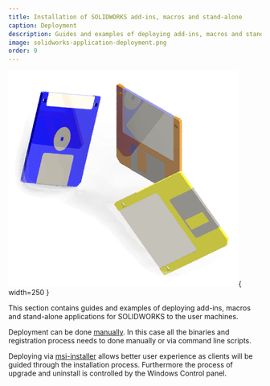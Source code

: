 ```yaml
---
title: Installation of SOLIDWORKS add-ins, macros and stand-alone
caption: Deployment
description: Guides and examples of deploying add-ins, macros and stand-alone applications for SOLIDWORKS
image: solidworks-application-deployment.png
order: 9
---
```

![Deployment of application for SOLIDWORKS](solidworks-application-deployment.png){ width=250 }

This section contains guides and examples of deploying add-ins, macros and stand-alone applications for SOLIDWORKS to the user machines.

Deployment can be done [manually](manual). In this case all the binaries and registration process needs to done manually or via command line scripts.

Deploying via [msi-installer](installer) allows better user experience as clients will be guided through the installation process. Furthermore the process of upgrade and uninstall is controlled by the Windows Control panel.

